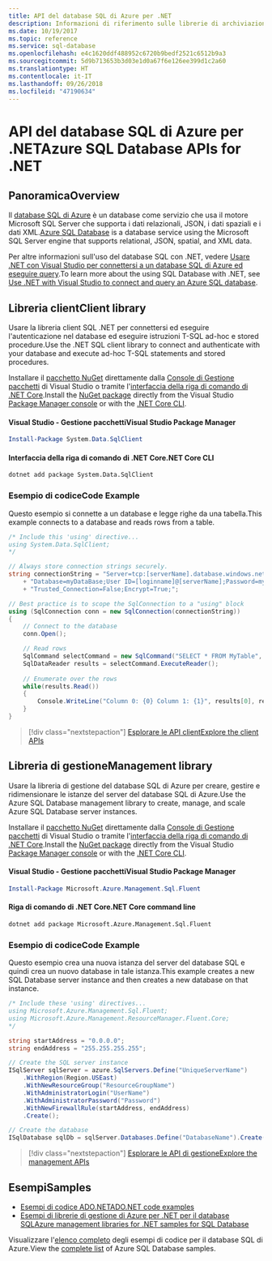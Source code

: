 ```yaml
---
title: API del database SQL di Azure per .NET
description: Informazioni di riferimento sulle librerie di archiviazione del database SQL di Azure per .NET
ms.date: 10/19/2017
ms.topic: reference
ms.service: sql-database
ms.openlocfilehash: e4c1620ddf488952c6720b9bedf2521c6512b9a3
ms.sourcegitcommit: 5d9b713653b3d03e1d0a67f6e126ee399d1c2a60
ms.translationtype: HT
ms.contentlocale: it-IT
ms.lasthandoff: 09/26/2018
ms.locfileid: "47190634"
---
```

# <a name="azure-sql-database-apis-for-net"></a><span data-ttu-id="9d788-103">API del database SQL di Azure per .NET</span><span class="sxs-lookup"><span data-stu-id="9d788-103">Azure SQL Database APIs for .NET</span></span>

## <a name="overview"></a><span data-ttu-id="9d788-104">Panoramica</span><span class="sxs-lookup"><span data-stu-id="9d788-104">Overview</span></span>

<span data-ttu-id="9d788-105">Il [database SQL di Azure](https://docs.microsoft.com/azure/sql-database/sql-database-technical-overview) è un database come servizio che usa il motore Microsoft SQL Server che supporta i dati relazionali, JSON, i dati spaziali e i dati XML.</span><span class="sxs-lookup"><span data-stu-id="9d788-105">[Azure SQL Database](https://docs.microsoft.com/azure/sql-database/sql-database-technical-overview) is a database service using the Microsoft SQL Server engine that supports relational, JSON, spatial, and XML data.</span></span> 

<span data-ttu-id="9d788-106">Per altre informazioni sull'uso del database SQL con .NET, vedere [Usare .NET con Visual Studio per connettersi a un database SQL di Azure ed eseguire query](https://docs.microsoft.com/azure/sql-database/sql-database-connect-query-dotnet-visual-studio).</span><span class="sxs-lookup"><span data-stu-id="9d788-106">To learn more about the using SQL Database with .NET, see [Use .NET with Visual Studio to connect and query an Azure SQL database](https://docs.microsoft.com/azure/sql-database/sql-database-connect-query-dotnet-visual-studio).</span></span>

## <a name="client-library"></a><span data-ttu-id="9d788-107">Libreria client</span><span class="sxs-lookup"><span data-stu-id="9d788-107">Client library</span></span>

<span data-ttu-id="9d788-108">Usare la libreria client SQL .NET per connettersi ed eseguire l'autenticazione nel database ed eseguire istruzioni T-SQL ad-hoc e stored procedure.</span><span class="sxs-lookup"><span data-stu-id="9d788-108">Use the .NET SQL client library to connect and authenticate with your database and execute ad-hoc T-SQL statements and stored procedures.</span></span>

<span data-ttu-id="9d788-109">Installare il [pacchetto NuGet]( https://www.nuget.org/packages/System.Data.SqlClient) direttamente dalla [Console di Gestione pacchetti](https://docs.microsoft.com/nuget/tools/package-manager-console) di Visual Studio o tramite l'[interfaccia della riga di comando di .NET Core](https://docs.microsoft.com/dotnet/core/tools/dotnet-add-package).</span><span class="sxs-lookup"><span data-stu-id="9d788-109">Install the [NuGet package]( https://www.nuget.org/packages/System.Data.SqlClient) directly from the Visual Studio [Package Manager console](https://docs.microsoft.com/nuget/tools/package-manager-console) or with the [.NET Core CLI](https://docs.microsoft.com/dotnet/core/tools/dotnet-add-package).</span></span>

#### <a name="visual-studio-package-manager"></a><span data-ttu-id="9d788-110">Visual Studio - Gestione pacchetti</span><span class="sxs-lookup"><span data-stu-id="9d788-110">Visual Studio Package Manager</span></span>

```powershell
Install-Package System.Data.SqlClient
```

#### <a name="net-core-cli"></a><span data-ttu-id="9d788-111">Interfaccia della riga di comando di .NET Core</span><span class="sxs-lookup"><span data-stu-id="9d788-111">.NET Core CLI</span></span>

```bash
dotnet add package System.Data.SqlClient
```

### <a name="code-example"></a><span data-ttu-id="9d788-112">Esempio di codice</span><span class="sxs-lookup"><span data-stu-id="9d788-112">Code Example</span></span>

<span data-ttu-id="9d788-113">Questo esempio si connette a un database e legge righe da una tabella.</span><span class="sxs-lookup"><span data-stu-id="9d788-113">This example connects to a database and reads rows from a table.</span></span>

```csharp
/* Include this 'using' directive...
using System.Data.SqlClient;
*/

// Always store connection strings securely. 
string connectionString = "Server=tcp:[serverName].database.windows.net;" 
    + "Database=myDataBase;User ID=[loginname]@[serverName];Password=myPassword;"
    + "Trusted_Connection=False;Encrypt=True;";

// Best practice is to scope the SqlConnection to a "using" block
using (SqlConnection conn = new SqlConnection(connectionString))
{
    // Connect to the database
    conn.Open();

    // Read rows
    SqlCommand selectCommand = new SqlCommand("SELECT * FROM MyTable", conn);
    SqlDataReader results = selectCommand.ExecuteReader();
    
    // Enumerate over the rows
    while(results.Read())
    {
        Console.WriteLine("Column 0: {0} Column 1: {1}", results[0], results[1]);
    }
}
```

> [!div class="nextstepaction"]
> [<span data-ttu-id="9d788-114">Esplorare le API client</span><span class="sxs-lookup"><span data-stu-id="9d788-114">Explore the client APIs</span></span>](/dotnet/api/overview/azure/sql/client)

## <a name="management-library"></a><span data-ttu-id="9d788-115">Libreria di gestione</span><span class="sxs-lookup"><span data-stu-id="9d788-115">Management library</span></span>

<span data-ttu-id="9d788-116">Usare la libreria di gestione del database SQL di Azure per creare, gestire e ridimensionare le istanze del server del database SQL di Azure.</span><span class="sxs-lookup"><span data-stu-id="9d788-116">Use the Azure SQL Database management library to create, manage, and scale Azure SQL Database server instances.</span></span>

<span data-ttu-id="9d788-117">Installare il [pacchetto NuGet](https://www.nuget.org/packages/Microsoft.Azure.Management.Sql.Fluent/) direttamente dalla [Console di Gestione pacchetti](https://docs.microsoft.com/nuget/tools/package-manager-console) di Visual Studio o tramite l'[interfaccia della riga di comando di .NET Core](https://docs.microsoft.com/dotnet/core/tools/dotnet-add-package).</span><span class="sxs-lookup"><span data-stu-id="9d788-117">Install the [NuGet package](https://www.nuget.org/packages/Microsoft.Azure.Management.Sql.Fluent/) directly from the Visual Studio [Package Manager console](https://docs.microsoft.com/nuget/tools/package-manager-console) or with the [.NET Core CLI](https://docs.microsoft.com/dotnet/core/tools/dotnet-add-package).</span></span>

#### <a name="visual-studio-package-manager"></a><span data-ttu-id="9d788-118">Visual Studio - Gestione pacchetti</span><span class="sxs-lookup"><span data-stu-id="9d788-118">Visual Studio Package Manager</span></span>

```powershell
Install-Package Microsoft.Azure.Management.Sql.Fluent
``` 

#### <a name="net-core-command-line"></a><span data-ttu-id="9d788-119">Riga di comando di .NET Core</span><span class="sxs-lookup"><span data-stu-id="9d788-119">.NET Core command line</span></span>

```bash
dotnet add package Microsoft.Azure.Management.Sql.Fluent
```

### <a name="code-example"></a><span data-ttu-id="9d788-120">Esempio di codice</span><span class="sxs-lookup"><span data-stu-id="9d788-120">Code Example</span></span>

<span data-ttu-id="9d788-121">Questo esempio crea una nuova istanza del server del database SQL e quindi crea un nuovo database in tale istanza.</span><span class="sxs-lookup"><span data-stu-id="9d788-121">This example creates a new SQL Database server instance and then creates a new database on that instance.</span></span>

```csharp
/* Include these 'using' directives...
using Microsoft.Azure.Management.Sql.Fluent;
using Microsoft.Azure.Management.ResourceManager.Fluent.Core;
*/

string startAddress = "0.0.0.0";
string endAddress = "255.255.255.255";

// Create the SQL server instance
ISqlServer sqlServer = azure.SqlServers.Define("UniqueServerName")
    .WithRegion(Region.USEast)
    .WithNewResourceGroup("ResourceGroupName")
    .WithAdministratorLogin("UserName")
    .WithAdministratorPassword("Password")
    .WithNewFirewallRule(startAddress, endAddress)
    .Create();

// Create the database
ISqlDatabase sqlDb = sqlServer.Databases.Define("DatabaseName").Create();
```

> [!div class="nextstepaction"]
> [<span data-ttu-id="9d788-122">Esplorare le API di gestione</span><span class="sxs-lookup"><span data-stu-id="9d788-122">Explore the management APIs</span></span>](/dotnet/api/overview/azure/sql/management)

## <a name="samples"></a><span data-ttu-id="9d788-123">Esempi</span><span class="sxs-lookup"><span data-stu-id="9d788-123">Samples</span></span>

- [<span data-ttu-id="9d788-124">Esempi di codice ADO.NET</span><span class="sxs-lookup"><span data-stu-id="9d788-124">ADO.NET code examples</span></span>](/dotnet/framework/data/adonet/ado-net-code-examples)
- [<span data-ttu-id="9d788-125">Esempi di librerie di gestione di Azure per .NET per il database SQL</span><span class="sxs-lookup"><span data-stu-id="9d788-125">Azure management libraries for .NET samples for SQL Database</span></span>](/dotnet/azure/dotnet-sdk-azure-sql-database-samples)

<span data-ttu-id="9d788-126">Visualizzare l'[elenco completo](https://azure.microsoft.com/resources/samples/?platform=dotnet&term=sql+database) degli esempi di codice per il database SQL di Azure.</span><span class="sxs-lookup"><span data-stu-id="9d788-126">View the [complete list](https://azure.microsoft.com/resources/samples/?platform=dotnet&term=sql+database) of Azure SQL Database samples.</span></span>

